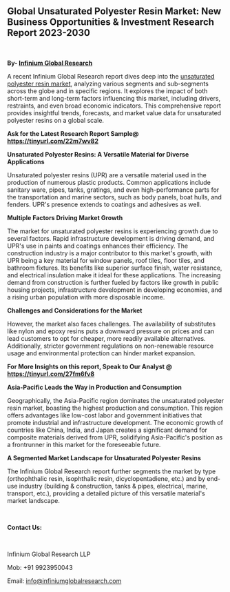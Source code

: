 <h2><strong>Global Unsaturated Polyester Resin Market: New Business Opportunities &amp; Investment Research Report 2023-2030</strong></h2>
<p>&nbsp;</p>
<p><strong>By- </strong><a href="https://www.infiniumglobalresearch.com"><strong>Infinium Global Research</strong></a></p>
<p>A recent Infinium Global Research report dives deep into the <a href="https://www.infiniumglobalresearch.com/reports/global-unsaturated-polyester-resin-market">unsaturated polyester resin market</a>, analyzing various segments and sub-segments across the globe and in specific regions. It explores the impact of both short-term and long-term factors influencing this market, including drivers, restraints, and even broad economic indicators. This comprehensive report provides insightful trends, forecasts, and market value data for unsaturated polyester resins on a global scale.</p>
<p><strong>Ask for the Latest Research Report Sample@ </strong><a href="https://tinyurl.com/22m7wv82"><strong>https://tinyurl.com/22m7wv82</strong></a></p>
<p><strong>Unsaturated Polyester Resins: A Versatile Material for Diverse Applications</strong></p>
<p>Unsaturated polyester resins (UPR) are a versatile material used in the production of numerous plastic products. Common applications include sanitary ware, pipes, tanks, gratings, and even high-performance parts for the transportation and marine sectors, such as body panels, boat hulls, and fenders. UPR's presence extends to coatings and adhesives as well.</p>
<p><strong>Multiple Factors Driving Market Growth</strong></p>
<p>The market for unsaturated polyester resins is experiencing growth due to several factors. Rapid infrastructure development is driving demand, and UPR's use in paints and coatings enhances their efficiency. The construction industry is a major contributor to this market's growth, with UPR being a key material for window panels, roof tiles, floor tiles, and bathroom fixtures. Its benefits like superior surface finish, water resistance, and electrical insulation make it ideal for these applications. The increasing demand from construction is further fueled by factors like growth in public housing projects, infrastructure development in developing economies, and a rising urban population with more disposable income.</p>
<p><strong>Challenges and Considerations for the Market</strong></p>
<p>However, the market also faces challenges. The availability of substitutes like nylon and epoxy resins puts a downward pressure on prices and can lead customers to opt for cheaper, more readily available alternatives. Additionally, stricter government regulations on non-renewable resource usage and environmental protection can hinder market expansion.</p>
<p><strong>For More Insights on this report, Speak to Our Analyst @ </strong><a href="https://tinyurl.com/27fm6fv8"><strong>https://tinyurl.com/27fm6fv8</strong></a></p>
<p><strong>Asia-Pacific Leads the Way in Production and Consumption</strong></p>
<p>Geographically, the Asia-Pacific region dominates the unsaturated polyester resin market, boasting the highest production and consumption. This region offers advantages like low-cost labor and government initiatives that promote industrial and infrastructure development. The economic growth of countries like China, India, and Japan creates a significant demand for composite materials derived from UPR, solidifying Asia-Pacific's position as a frontrunner in this market for the foreseeable future.</p>
<p><strong>A Segmented Market Landscape for Unsaturated Polyester Resins</strong></p>
<p>The Infinium Global Research report further segments the market by type (orthophthalic resin, isophthalic resin, dicyclopentadiene, etc.) and by end-use industry (building &amp; construction, tanks &amp; pipes, electrical, marine, transport, etc.), providing a detailed picture of this versatile material's market landscape.</p>
<p>&nbsp;</p>
<p><strong>Contact Us:</strong></p>
<p>&nbsp;</p>
<p>Infinium Global Research LLP</p>
<p>Mob: +91 9923950043</p>
<p>Email: <a href="mailto:info@infiniumglobalresearch.com">info@infiniumglobalresearch.com</a></p>